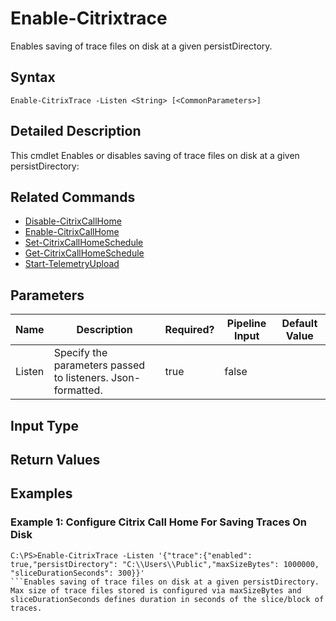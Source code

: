 ﻿
# Enable-Citrixtrace
Enables saving of trace files on disk at a given persistDirectory.
## Syntax
```
Enable-CitrixTrace -Listen <String> [<CommonParameters>]
```
## Detailed Description
This cmdlet Enables or disables saving of trace files on disk at a given persistDirectory:


## Related Commands

* [Disable-CitrixCallHome](../Disable-CitrixCallHome/)
* [Enable-CitrixCallHome](../Enable-CitrixCallHome/)
* [Set-CitrixCallHomeSchedule](../Set-CitrixCallHomeSchedule/)
* [Get-CitrixCallHomeSchedule](../Get-CitrixCallHomeSchedule/)
* [Start-TelemetryUpload](../Start-TelemetryUpload/)
## Parameters
| Name   | Description | Required? | Pipeline Input | Default Value |
| --- | --- | --- | --- | --- |
| Listen | Specify the parameters passed to listeners. Json-formatted. | true | false |  |

## Input Type

### 

## Return Values

### 

## Examples

### Example 1: Configure Citrix Call Home For Saving Traces On Disk
```
C:\PS>Enable-CitrixTrace -Listen '{"trace":{"enabled": true,"persistDirectory": "C:\\Users\\Public","maxSizeBytes": 1000000, "sliceDurationSeconds": 300}}'
```Enables saving of trace files on disk at a given persistDirectory. Max size of trace files stored is configured via maxSizeBytes and sliceDurationSeconds defines duration in seconds of the slice/block of traces.
